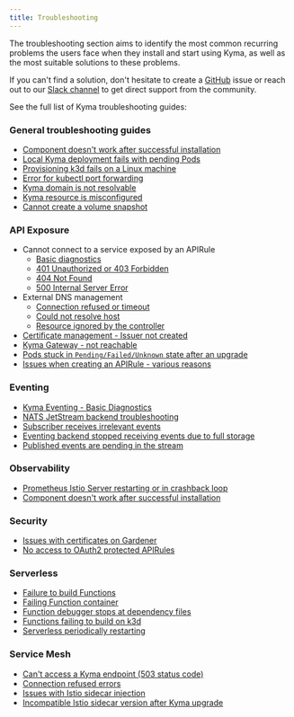 ```yaml
---
title: Troubleshooting
---
```


The troubleshooting section aims to identify the most common recurring problems the users face when they install and start using Kyma, as well as the most suitable solutions to these problems.

If you can't find a solution, don't hesitate to create a [GitHub](https://github.com/kyma-project/kyma/issues) issue or reach out to our [Slack channel](http://slack.kyma-project.io/) to get direct support from the community.

See the full list of Kyma troubleshooting guides:

### General troubleshooting guides

- [Component doesn't work after successful installation](./01-component-installation-fails.md)
- [Local Kyma deployment fails with pending Pods](./01-deplyoment-fails-pending-pods.md)
- [Provisioning k3d fails on a Linux machine](./01-k3d-fails-on-linux.md)
- [Error for kubectl port forwarding](./01-kube-troubleshoot-kubectl-port-forward.md)
- [Kyma domain is not resolvable](./01-kyma-domain-unresolvable.md)
- [Kyma resource is misconfigured](./01-resources-misconfigured.md)
- [Cannot create a volume snapshot](./01-volume-backup.md)

### API Exposure
  
- Cannot connect to a service exposed by an APIRule
  - [Basic diagnostics](./api-exposure/apix-01-cannot-connect-to-service/apix-01-01-apigateway-connect-api-rule.md)
  - [401 Unauthorized or 403 Forbidden](./api-exposure/apix-01-cannot-connect-to-service/apix-01-02-401-unauthorized-403-forbidden.md)
  - [404 Not Found](./api-exposure/apix-01-cannot-connect-to-service/apix-01-03-404-not-found.md)
  - [500 Internal Server Error](./api-exposure/apix-01-cannot-connect-to-service/apix-01-04-500-server-error.md)
- External DNS management
  - [Connection refused or timeout](./api-exposure/apix-02-dns-mgt/apix-02-01-dns-mgt-connection-refused.md)
  - [Could not resolve host](./api-exposure/apix-02-dns-mgt/apix-02-02-dns-mgt-could-not-resolve-host.md)
  - [Resource ignored by the controller](./api-exposure/apix-02-dns-mgt/apix-02-03-dns-mgt-resource-ignored.md)
- [Certificate management - Issuer not created](./api-exposure/apix-03-cert-mgt-issuer-not-created.md)
- [Kyma Gateway - not reachable](./api-exposure/apix-04-gateway-not-reachable.md)
- [Pods stuck in `Pending/Failed/Unknown` state after an upgrade](./api-exposure/apix-05-upgrade-sidecar-proxy.md)
- [Issues when creating an APIRule - various reasons](./api-exposure/apix-06-api-rule-troubleshooting.md)

### Eventing

- [Kyma Eventing - Basic Diagnostics](./eventing/evnt-01-eventing-troubleshooting.md)
- [NATS JetStream backend troubleshooting](./eventing/evnt-02-jetstream-troubleshooting.md)
- [Subscriber receives irrelevant events](./eventing/evnt-03-type-collision.md)
- [Eventing backend stopped receiving events due to full storage](./eventing/evnt-04-free-jetstream-storage.md)
- [Published events are pending in the stream](./eventing/evnt-05-fix-pending-messages.md)

### Observability

- [Prometheus Istio Server restarting or in crashback loop](./observability/obsv-01-troubleshoot-prometheus-istio-server-crash-oom.md)
- [Component doesn't work after successful installation](./observability/obsv-02-troubleshoot-trace-backend-shows-few-traces.md)

### Security
  
- [Issues with certificates on Gardener](./security/sec-01-certificates-gardener.md)
- [No access to OAuth2 protected APIRules](./security/sec-02-oauth2-protected-apirules.md)

### Serverless

- [Failure to build Functions](./serverless/svls-01-cannot-build-functions.md)
- [Failing Function container](./serverless/svls-02-failing-function-container.md)
- [Function debugger stops at dependency files](./serverless/svls-03-function-debugger-in-strange-location.md)
- [Functions failing to build on k3d](./serverless/svls-04-function-build-failing-on-k3d.md)
- [Serverless periodically restarting](./serverless/svls-05-serverless-periodically-restarting.md)

### Service Mesh

- [Can't access a Kyma endpoint (503 status code)](./service-mesh/smsh-01-503-no-access.md)
- [Connection refused errors](./service-mesh/smsh-02-connection-refused.md)
- [Issues with Istio sidecar injection](./service-mesh/smsh-03-istio-no-sidecar.md)
- [Incompatible Istio sidecar version after Kyma upgrade](./service-mesh/smsh-04-istio-sidecar-version.md)
